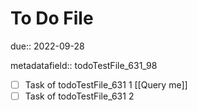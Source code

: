 # To Do File

due:: 2022-09-28

metadatafield:: todoTestFile_631\_98

- [ ] Task of todoTestFile_631 1 [[Query me]]
- [ ] Task of todoTestFile_631 2
